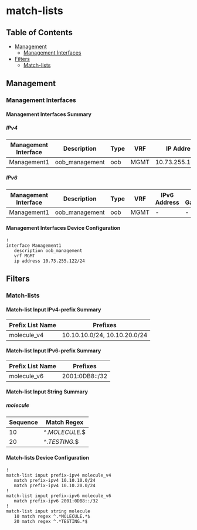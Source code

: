# match-lists

## Table of Contents

- [Management](#management)
  - [Management Interfaces](#management-interfaces)
- [Filters](#filters)
  - [Match-lists](#match-lists)

## Management

### Management Interfaces

#### Management Interfaces Summary

##### IPv4

| Management Interface | Description | Type | VRF | IP Address | Gateway |
| -------------------- | ----------- | ---- | --- | ---------- | ------- |
| Management1 | oob_management | oob | MGMT | 10.73.255.122/24 | 10.73.255.2 |

##### IPv6

| Management Interface | Description | Type | VRF | IPv6 Address | IPv6 Gateway |
| -------------------- | ----------- | ---- | --- | ------------ | ------------ |
| Management1 | oob_management | oob | MGMT | - | - |

#### Management Interfaces Device Configuration

```eos
!
interface Management1
   description oob_management
   vrf MGMT
   ip address 10.73.255.122/24
```

## Filters

### Match-lists

#### Match-list Input IPv4-prefix Summary

| Prefix List Name | Prefixes |
| ---------------- | -------- |
| molecule_v4 | 10.10.10.0/24, 10.10.20.0/24 |

#### Match-list Input IPv6-prefix Summary

| Prefix List Name | Prefixes |
| ---------------- | -------- |
| molecule_v6 | 2001:0DB8::/32 |

#### Match-list Input String Summary

##### molecule

| Sequence | Match Regex |
| -------- | ------ |
| 10 | ^.*MOLECULE.*$ |
| 20 | ^.*TESTING.*$ |

#### Match-lists Device Configuration

```eos
!
match-list input prefix-ipv4 molecule_v4
   match prefix-ipv4 10.10.10.0/24
   match prefix-ipv4 10.10.20.0/24
!
match-list input prefix-ipv6 molecule_v6
   match prefix-ipv6 2001:0DB8::/32
!
match-list input string molecule
   10 match regex ^.*MOLECULE.*$
   20 match regex ^.*TESTING.*$
```
